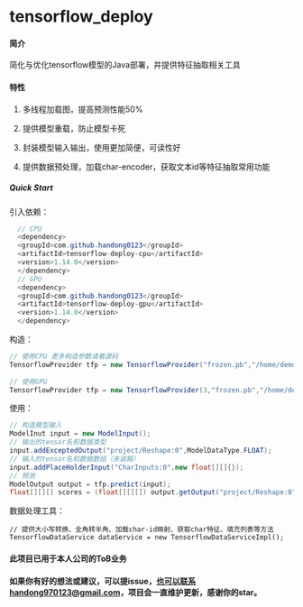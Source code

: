 # tensorflow_deploy
#### 简介

简化与优化tensorflow模型的Java部署，并提供特征抽取相关工具




#### 特性

1. 多线程加载图，提高预测性能50%

2. 提供模型重载，防止模型卡死

3. 封装模型输入输出，使用更加简便，可读性好

4. 提供数据预处理，加载char-encoder，获取文本id等特征抽取常用功能

   

##### Quick Start

引入依赖：
```java
  // CPU
  <dependency>
  <groupId>com.github.handong0123</groupId>
  <artifactId>tensorflow-deploy-cpu</artifactId>
  <version>1.14.0</version>
  </dependency>
  // GPU    
  <dependency>
  <groupId>com.github.handong0123</groupId>
  <artifactId>tensorflow-deploy-gpu</artifactId>
  <version>1.14.0</version>
  </dependency>
```

构造：

```java
// 使用CPU 更多构造参数请看源码
TensorflowProvider tfp = new TensorflowProvider("frozen.pb","/home/demo");
    
// 使用GPU
TensorflowProvider tfp = new TensorflowProvider(3,"frozen.pb","/home/demo","0,1,2");
```

使用：

```java
// 构造模型输入
ModelInut input = new ModelInput();
// 输出的tensor名和数据类型
input.addExceptedOutput("project/Reshape:0",ModelDataType.FLOAT);
// 输入的tensor名和数据数组（未装箱）
input.addPlaceHolderInput("CharInputs:0",new float[][]{});
// 预测
ModelOutput output = tfp.predict(input);
float[][][] scores = (float[][][]) output.getOutput("project/Reshape:0");
```

数据处理工具：

```
// 提供大小写转换、全角转半角、加载char-id映射、获取char特征、填充列表等方法
TensorflowDataService dataService = new TensorflowDataServiceImpl();

```


#### 此项目已用于本人公司的ToB业务
#### 如果你有好的想法或建议，可以提issue，也可以联系handong970123@gmail.com，项目会一直维护更新，感谢你的star。

